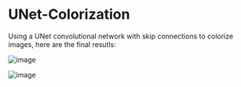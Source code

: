 # UNet-Colorization
Using a UNet convolutional network with skip connections to colorize images, here are the final resutls:

![image](https://user-images.githubusercontent.com/49040303/157161977-af53e972-4e21-4fc9-bc70-bc5e8c37d38c.png)

![image](https://user-images.githubusercontent.com/49040303/157161997-193a062c-0de9-492c-b7cf-14d548f4730d.png)

